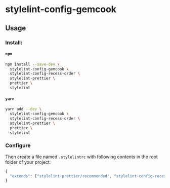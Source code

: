 # stylelint-config-gemcook

## Usage

### Install:

#### `npm`

```sh
npm install --save-dev \
  stylelint-config-gemcook \
  stylelint-config-recess-order \
  stylelint-prettier \
  prettier \
  stylelint
```


#### `yarn`

```sh
yarn add --dev \
  stylelint-config-gemcook \
  stylelint-config-recess-order \
  stylelint-prettier \
  prettier \
  stylelint
```

### Configure

Then create a file named `.stylelintrc` with following contents in the root folder of your project:

```js
{
  "extends": ["stylelint-prettier/recommended", "stylelint-config-recess-order"]
}
```
